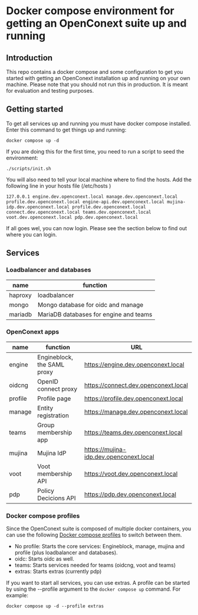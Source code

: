 # Docker compose environment for getting an OpenConext suite up and running

## Introduction

This repo contains a docker compose and some configuration to get you started with getting an OpenConext installation up and running on your own machine. Please note that you should not run this in production. It is meant for evaluation and testing purposes.


## Getting started

To get all services up and running you must have docker compose installed. Enter this command to get things up and running:

```
docker compose up -d
```

If you are doing this for the first time, you need to run a script to seed the environment:

```
./scripts/init.sh
```

You will also need to tell your local machine where to find the hosts. 
Add the following line in your hosts file (/etc/hosts )
```
127.0.0.1 engine.dev.openconext.local manage.dev.openconext.local profile.dev.openconext.local engine-api.dev.openconext.local mujina-idp.dev.openconext.local profile.dev.openconext.local connect.dev.openconext.local teams.dev.openconext.local voot.dev.openconext.local pdp.dev.openconext.local
```

If all goes wel, you can now login. Please see the section below to find out where you can login.


## Services

### Loadbalancer and databases
|name |function     |
| --- | --- | 
|haproxy     | loadbalancer    |
|mongo     |Mongo database for oidc and manage     |
|mariadb   |MariaDB databases for engine and teams     |


### OpenConext apps
|name |function     |URL     |
| --- | --- | --- | 
|engine  |Engineblock, the SAML proxy |https://engine.dev.openconext.local |
|oidcng  |OpenID connect proxy   |https://connect.dev.openconext.local     |
|profile |Profile page           |https://profile.dev.openconext.local     |
|manage  | Entity registration   |https://manage.dev.openconext.local      |
|teams   | Group membership app  |https://teams.dev.openconext.local       |
|mujina  | Mujina IdP            |https://mujina-idp.dev.openconext.local  |
|voot    | Voot membership API   |https://voot.dev.openconext.local        |
|pdp     | Policy Decicions API  |https://pdp.dev.openconext.local         |

### Docker compose profiles

Since the OpenConext suite is composed of multiple docker containers, you can use the following [Docker compose profiles](https://docs.docker.com/compose/profiles/) to switch between them.

- No profile: Starts the core services: Engineblock, manage, mujina and profile (plus loadbalancer and databases).
- oidc: Starts oidc as well.
- teams: Starts services needed for teams (oidcng, voot and teams)
- extras: Starts extras (currently pdp)

If you want to start all services, you can use extras. A profile can be started by using the --profile argument to the `docker compose up` command. For example:
```
docker compose up -d --profile extras
```


